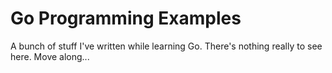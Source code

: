 # Go Programming Examples

A bunch of stuff I've written while learning Go. There's nothing really to see here. Move along...
